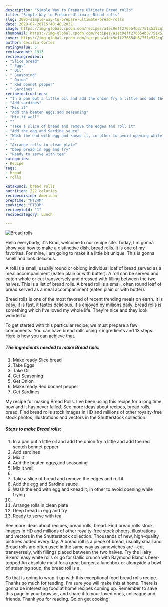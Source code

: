 ```yaml
---
description: "Simple Way to Prepare Ultimate Bread rolls"
title: "Simple Way to Prepare Ultimate Bread rolls"
slug: 3095-simple-way-to-prepare-ultimate-bread-rolls
date: 2020-07-20T15:40:48.203Z
image: https://img-global.cpcdn.com/recipes/a1ec9eff276554b3/751x532cq70/bread-rolls-recipe-main-photo.jpg
thumbnail: https://img-global.cpcdn.com/recipes/a1ec9eff276554b3/751x532cq70/bread-rolls-recipe-main-photo.jpg
cover: https://img-global.cpcdn.com/recipes/a1ec9eff276554b3/751x532cq70/bread-rolls-recipe-main-photo.jpg
author: Cecilia Cortez
ratingvalue: 5
reviewcount: 1913
recipeingredient:
- "Slice bread"
- " Eggs"
- " Oil"
- " Seasoning"
- " Onion"
- " Red bonnet pepper"
- " Sardines"
recipeinstructions:
- "In a pan put a little oil and add the onion fry a little and add the red scotch bonnet pepper"
- "Add sardines"
- "Mix it"
- "Add the beaten eggs,add seasoning"
- "Mix it well"
- ""
- "Take a slice of bread and remove the edges and roll it"
- "Add the egg and Sardine sauce"
- "Wash the end with egg and knead it, in other to avoid opening while frying"
- ""
- "Arrange rolls in clean plate"
- "Deep bread in egg and fry"
- "Ready to serve with tea"
categories:
- Recipe
tags:
- bread
- rolls

katakunci: bread rolls 
nutrition: 222 calories
recipecuisine: American
preptime: "PT24M"
cooktime: "PT33M"
recipeyield: "1"
recipecategory: Lunch

---
```



![Bread rolls](https://img-global.cpcdn.com/recipes/a1ec9eff276554b3/751x532cq70/bread-rolls-recipe-main-photo.jpg)

Hello everybody, it's Brad, welcome to our recipe site. Today, I'm gonna show you how to make a distinctive dish, bread rolls. It is one of my favorites. For mine, I am going to make it a little bit unique. This is gonna smell and look delicious.

A roll is a small, usually round or oblong individual loaf of bread served as a meal accompaniment (eaten plain or with butter). A roll can be served and eaten whole or cut transversely and dressed with filling between the two halves. This is a list of bread rolls. A bread roll is a small, often round loaf of bread served as a meal accompaniment (eaten plain or with butter).

Bread rolls is one of the most favored of recent trending meals on earth. It is easy, it is fast, it tastes delicious. It's enjoyed by millions daily. Bread rolls is something which I've loved my whole life. They're nice and they look wonderful.


To get started with this particular recipe, we must prepare a few components. You can have bread rolls using 7 ingredients and 13 steps. Here is how you can achieve that.

<!--inarticleads1-->

##### The ingredients needed to make Bread rolls:

1. Make ready Slice bread
1. Take  Eggs
1. Take  Oil
1. Get  Seasoning
1. Get  Onion
1. Make ready  Red bonnet pepper
1. Get  Sardines


My recipe for making Bread Rolls. I&#39;ve been using this recipe for a long time now and it has never failed. See more ideas about recipes, bread rolls, bread. Find bread rolls stock images in HD and millions of other royalty-free stock photos, illustrations and vectors in the Shutterstock collection. 

<!--inarticleads2-->

##### Steps to make Bread rolls:

1. In a pan put a little oil and add the onion fry a little and add the red scotch bonnet pepper
1. Add sardines
1. Mix it
1. Add the beaten eggs,add seasoning
1. Mix it well
1. 
1. Take a slice of bread and remove the edges and roll it
1. Add the egg and Sardine sauce
1. Wash the end with egg and knead it, in other to avoid opening while frying
1. 
1. Arrange rolls in clean plate
1. Deep bread in egg and fry
1. Ready to serve with tea


See more ideas about recipes, bread rolls, bread. Find bread rolls stock images in HD and millions of other royalty-free stock photos, illustrations and vectors in the Shutterstock collection. Thousands of new, high-quality pictures added every day. A bread roll is a piece of bread, usually small and Bread rolls are often used in the same way as sandwiches are—cut transversely, with fillings placed between the two halves. Try the Hairy Bikers&#39; easy white rolls or go for Gallic crunch with Raymond Blanc&#39;s beer-topped An absolute must for a great burger, a lunchbox or alongside a bowl of steaming soup, the bread roll is a. 

So that is going to wrap it up with this exceptional food bread rolls recipe. Thanks so much for reading. I'm sure you will make this at home. There is gonna be interesting food at home recipes coming up. Remember to save this page in your browser, and share it to your loved ones, colleague and friends. Thank you for reading. Go on get cooking!
